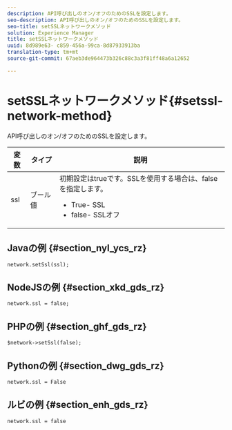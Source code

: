 ```yaml
---
description: API呼び出しのオン/オフのためのSSLを設定します。
seo-description: API呼び出しのオン/オフのためのSSLを設定します。
seo-title: setSSLネットワークメソッド
solution: Experience Manager
title: setSSLネットワークメソッド
uuid: 8d989e63- c859-456a-99ca-8d87933913ba
translation-type: tm+mt
source-git-commit: 67aeb3de964473b326c88c3a3f81ff48a6a12652

---
```



# setSSLネットワークメソッド{#setssl-network-method}

API呼び出しのオン/オフのためのSSLを設定します。

| 変数 | タイプ | 説明 |
|--- |--- |--- |
| ssl | ブール値 | 初期設定はtrueです。SSLを使用する場合は、falseを指定します。 <br><ul><li>True- SSL </li><li>false- SSLオフ</li></ul> |

## Javaの例 {#section_nyl_ycs_rz}

```
network.setSsl(ssl); 
```

## NodeJSの例 {#section_xkd_gds_rz}

```
network.ssl = false; 
```

## PHPの例 {#section_ghf_gds_rz}

```
$network->setSsl(false); 
```

## Pythonの例 {#section_dwg_gds_rz}

```
network.ssl = False 
```

## ルビの例 {#section_enh_gds_rz}

```
network.ssl = false 
```
